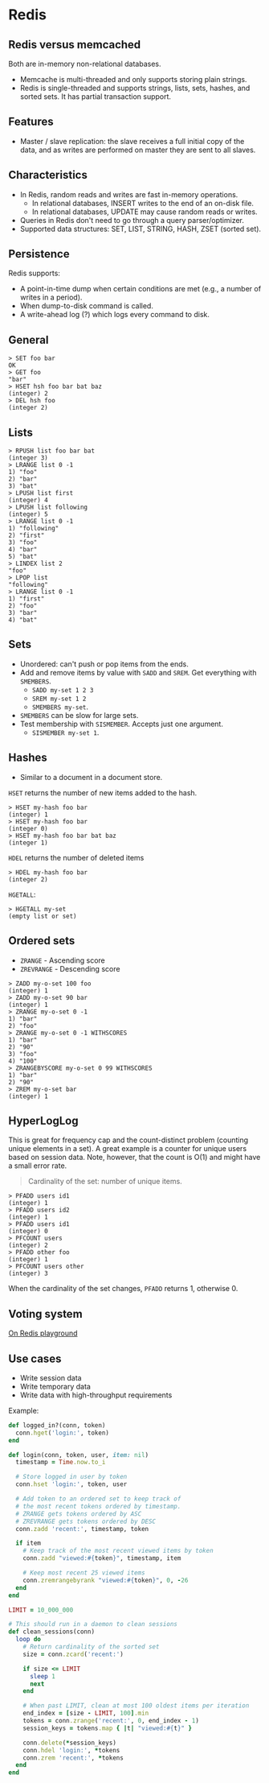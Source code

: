 # Redis

## Redis versus memcached

Both are in-memory non-relational databases.

- Memcache is multi-threaded and only supports storing plain strings.
- Redis is single-threaded and supports strings, lists, sets, hashes, and sorted sets. It has partial transaction support.

## Features

- Master / slave replication: the slave receives a full initial copy of the data, and as writes are performed on master they are sent to all slaves.

## Characteristics

- In Redis, random reads and writes are fast in-memory operations.
    - In relational databases, INSERT writes to the end of an on-disk file.
    - In relational databases, UPDATE may cause random reads or writes.
- Queries in Redis don't need to go through a query parser/optimizer.
- Supported data structures: SET, LIST, STRING, HASH, ZSET (sorted set).

## Persistence

Redis supports:

- A point-in-time dump when certain conditions are met (e.g., a number of writes in a period).
- When dump-to-disk command is called.
- A write-ahead log (?) which logs every command to disk.

## General

```redis
> SET foo bar
OK
> GET foo
"bar"
> HSET hsh foo bar bat baz
(integer) 2
> DEL hsh foo
(integer 2)
```

## Lists

```redis
> RPUSH list foo bar bat
(integer 3)
> LRANGE list 0 -1
1) "foo"
2) "bar"
3) "bat"
> LPUSH list first
(integer) 4
> LPUSH list following
(integer) 5
> LRANGE list 0 -1
1) "following"
2) "first"
3) "foo"
4) "bar"
5) "bat"
> LINDEX list 2
"foo"
> LPOP list
"following"
> LRANGE list 0 -1
1) "first"
2) "foo"
3) "bar"
4) "bat"
```

## Sets

- Unordered: can't push or pop items from the ends.
- Add and remove items by value with `SADD` and `SREM`. Get everything with `SMEMBERS`.
    - `SADD my-set 1 2 3`
    - `SREM my-set 1 2`
    - `SMEMBERS my-set`.
- `SMEMBERS` can be slow for large sets.
- Test membership with `SISMEMBER`. Accepts just one argument.
    - `SISMEMBER my-set 1`.

## Hashes

- Similar to a document in a document store.

`HSET` returns the number of new items added to the hash.

```redis
> HSET my-hash foo bar
(integer) 1
> HSET my-hash foo bar
(integer 0)
> HSET my-hash foo bar bat baz
(integer 1)
```

`HDEL` returns the number of deleted items

```redis
> HDEL my-hash foo bar
(integer 2)
```

`HGETALL`:

```redis
> HGETALL my-set
(empty list or set)
```

## Ordered sets

- `ZRANGE` - Ascending score
- `ZREVRANGE` - Descending score

```redis
> ZADD my-o-set 100 foo
(integer) 1
> ZADD my-o-set 90 bar
(integer) 1
> ZRANGE my-o-set 0 -1
1) "bar"
2) "foo"
> ZRANGE my-o-set 0 -1 WITHSCORES
1) "bar"
2) "90"
3) "foo"
4) "100"
> ZRANGEBYSCORE my-o-set 0 99 WITHSCORES
1) "bar"
2) "90"
> ZREM my-o-set bar
(integer) 1
```

## HyperLogLog

This is great for frequency cap and the count-distinct problem
(counting unique elements in a set). A great example is a counter for
unique users based on session data. Note, however, that the count
is O(1) and might have a small error rate.

> Cardinality of the set: number of unique items.

```redis
> PFADD users id1
(integer) 1
> PFADD users id2
(integer) 1
> PFADD users id1
(integer) 0
> PFCOUNT users
(integer) 2
> PFADD other foo
(integer) 1
> PFCOUNT users other
(integer) 3
```

When the cardinality of the set changes, `PFADD` returns 1, otherwise 0.

## Voting system

[On Redis playground](http://github.com/thiagoa/redis-playground)

## Use cases

- Write session data
- Write temporary data
- Write data with high-throughput requirements

Example:

```ruby
def logged_in?(conn, token)
  conn.hget('login:', token)
end

def login(conn, token, user, item: nil)
  timestamp = Time.now.to_i

  # Store logged in user by token
  conn.hset 'login:', token, user

  # Add token to an ordered set to keep track of
  # the most recent tokens ordered by timestamp.
  # ZRANGE gets tokens ordered by ASC
  # ZREVRANGE gets tokens ordered by DESC
  conn.zadd 'recent:', timestamp, token

  if item
    # Keep track of the most recent viewed items by token
    conn.zadd "viewed:#{token}", timestamp, item

    # Keep most recent 25 viewed items
    conn.zremrangebyrank "viewed:#{token}", 0, -26
  end
end

LIMIT = 10_000_000

# This should run in a daemon to clean sessions
def clean_sessions(conn)
  loop do
    # Return cardinality of the sorted set
    size = conn.zcard('recent:')

    if size <= LIMIT
      sleep 1
      next
    end

    # When past LIMIT, clean at most 100 oldest items per iteration
    end_index = [size - LIMIT, 100].min
    tokens = conn.zrange('recent:', 0, end_index - 1)
    session_keys = tokens.map { |t| "viewed:#{t}" }

    conn.delete(*session_keys)
    conn.hdel 'login:', *tokens
    conn.zrem 'recent:', *tokens
  end
end
```
